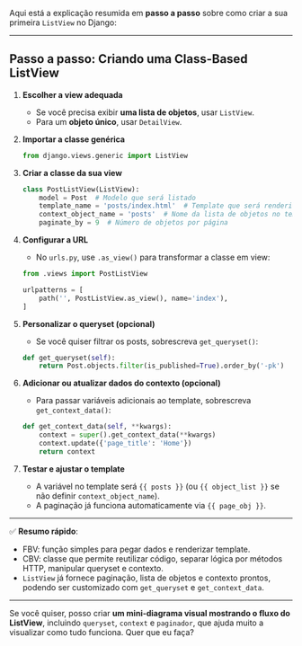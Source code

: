 Aqui está a explicação resumida em **passo a passo** sobre como criar a sua primeira `ListView` no Django:

---

## Passo a passo: Criando uma Class-Based ListView

1. **Escolher a view adequada**

   * Se você precisa exibir **uma lista de objetos**, usar `ListView`.
   * Para um **objeto único**, usar `DetailView`.

2. **Importar a classe genérica**

   ```python
   from django.views.generic import ListView
   ```

3. **Criar a classe da sua view**

   ```python
   class PostListView(ListView):
       model = Post  # Modelo que será listado
       template_name = 'posts/index.html'  # Template que será renderizado
       context_object_name = 'posts'  # Nome da lista de objetos no template
       paginate_by = 9  # Número de objetos por página
   ```

4. **Configurar a URL**

   * No `urls.py`, use `.as_view()` para transformar a classe em view:

   ```python
   from .views import PostListView

   urlpatterns = [
       path('', PostListView.as_view(), name='index'),
   ]
   ```

5. **Personalizar o queryset (opcional)**

   * Se você quiser filtrar os posts, sobrescreva `get_queryset()`:

   ```python
   def get_queryset(self):
       return Post.objects.filter(is_published=True).order_by('-pk')
   ```

6. **Adicionar ou atualizar dados do contexto (opcional)**

   * Para passar variáveis adicionais ao template, sobrescreva `get_context_data()`:

   ```python
   def get_context_data(self, **kwargs):
       context = super().get_context_data(**kwargs)
       context.update({'page_title': 'Home'})
       return context
   ```

7. **Testar e ajustar o template**

   * A variável no template será `{{ posts }}` (ou `{{ object_list }}` se não definir `context_object_name`).
   * A paginação já funciona automaticamente via `{{ page_obj }}`.

---

✅ **Resumo rápido**:

* FBV: função simples para pegar dados e renderizar template.
* CBV: classe que permite reutilizar código, separar lógica por métodos HTTP, manipular queryset e contexto.
* `ListView` já fornece paginação, lista de objetos e contexto prontos, podendo ser customizado com `get_queryset` e `get_context_data`.

---

Se você quiser, posso criar **um mini-diagrama visual mostrando o fluxo do ListView**, incluindo `queryset`, `context` e `paginador`, que ajuda muito a visualizar como tudo funciona. Quer que eu faça?
